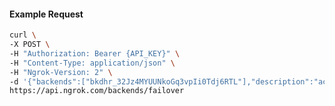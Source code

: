 <!-- Code generated for API Clients. DO NOT EDIT. -->

#### Example Request

```bash
curl \
-X POST \
-H "Authorization: Bearer {API_KEY}" \
-H "Content-Type: application/json" \
-H "Ngrok-Version: 2" \
-d '{"backends":["bkdhr_32Jz4MYUUNkoGq3vpIi0Tdj6RTL"],"description":"acme failover","metadata":"{\"environment\": \"staging\"}"}' \
https://api.ngrok.com/backends/failover
```

